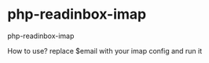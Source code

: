 # php-readinbox-imap
php-readinbox-imap

How to use? 
replace $email with your imap config
and run it
